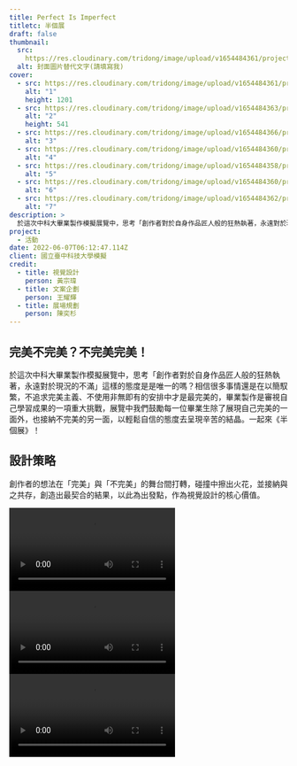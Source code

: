 ```yaml
---
title: Perfect Is Imperfect
titletc: 半個展
draft: false
thumbnail:
  src:
    https://res.cloudinary.com/tridong/image/upload/v1654484361/project/perfect-is-imperfect/01-%E5%8D%8A%E5%80%8B%E5%B1%95-%E6%B5%B7%E5%A0%B1%E8%A6%96%E8%A6%BA.jpg
  alt: 封面圖片替代文字(請填寫我)
cover:
  - src: https://res.cloudinary.com/tridong/image/upload/v1654484361/project/perfect-is-imperfect/01-%E5%8D%8A%E5%80%8B%E5%B1%95-%E6%B5%B7%E5%A0%B1%E8%A6%96%E8%A6%BA.jpg
    alt: "1"
    height: 1201
  - src: https://res.cloudinary.com/tridong/image/upload/v1654484363/project/perfect-is-imperfect/%E5%8D%8A%E5%80%8B%E5%B1%95-%E8%AD%98%E5%88%A5%E8%AD%89.png
    alt: "2"
    height: 541
  - src: https://res.cloudinary.com/tridong/image/upload/v1654484366/project/perfect-is-imperfect/02-%E5%8D%8A%E5%80%8B%E5%B1%95-%E5%B0%8F%E5%9E%8B%E5%91%A8%E9%82%8A.png
    alt: "3"
  - src: https://res.cloudinary.com/tridong/image/upload/v1654484360/project/perfect-is-imperfect/03-%E5%8D%8A%E5%80%8B%E5%B1%95-%E5%8D%A1%E7%89%87.png
    alt: "4"
  - src: https://res.cloudinary.com/tridong/image/upload/v1654484358/project/perfect-is-imperfect/04-%E5%8D%8A%E5%80%8B%E5%B1%95-%E5%B0%8F%E5%9E%8B%E5%91%A8%E9%82%8A.jpg
    alt: "5"
  - src: https://res.cloudinary.com/tridong/image/upload/v1654484360/project/perfect-is-imperfect/05-%E5%8D%8A%E5%80%8B%E5%B1%95-%E7%8D%8E%E7%8B%80%E8%88%87%E6%84%9F%E8%AC%9D%E7%8B%80.png
    alt: "6"
  - src: https://res.cloudinary.com/tridong/image/upload/v1654484362/project/perfect-is-imperfect/06-%E5%8D%8A%E5%80%8B%E5%B1%95-%E5%91%A8%E9%82%8A%E7%B6%9C%E5%90%88.png
    alt: "7"
description: >
  於這次中科大畢業製作模擬展覽中，思考「創作者對於自身作品匠人般的狂熱執著，永遠對於現況的不滿」這樣的態度是是唯一的嗎？相信很多事情還是在以簡馭繁，不追求完美主義、不使用非無即有的安排中才是最完美的，畢業製作是審視自己學習成果的一項重大挑戰，展覽中我們鼓勵每一位畢業生除了展現自己完美的一面外，也接納不完美的另一面，以輕鬆自信的態度去呈現辛苦的結晶。一起來《半個展》！ 
project:
  - 活動
date: 2022-06-07T06:12:47.114Z
client: 國立臺中科技大學模擬
credit:
  - title: 視覺設計
    person: 黃宗瑋
  - title: 文案企劃
    person: 王耀輝
  - title: 展場規劃
    person: 陳奕杉
---
```

## 完美不完美？不完美完美！

於這次中科大畢業製作模擬展覽中，思考「創作者對於自身作品匠人般的狂熱執著，永遠對於現況的不滿」這樣的態度是是唯一的嗎？相信很多事情還是在以簡馭繁，不追求完美主義、不使用非無即有的安排中才是最完美的，畢業製作是審視自己學習成果的一項重大挑戰，展覽中我們鼓勵每一位畢業生除了展現自己完美的一面外，也接納不完美的另一面，以輕鬆自信的態度去呈現辛苦的結晶。一起來《半個展》！ 

## 設計策略

創作者的想法在「完美」與「不完美」的舞台間打轉，碰撞中擦出火花，並接納與之共存，創造出最契合的結果，以此為出發點，作為視覺設計的核心價值。

<div class="flex w-full">
  <video class="w-full" autoplay mute loop>
    <source src="https://ucarecdn.com/533bb30a-78b9-44ec-a264-3de0bc5701b6/gif2video/-/format/webm/" type="video/webm" >
    <source src="https://ucarecdn.com/533bb30a-78b9-44ec-a264-3de0bc5701b6/gif2video/-/format/mp4/" type="video/mp4" >
    <img src="https://ucarecdn.com/533bb30a-78b9-44ec-a264-3de0bc5701b6/" alt="半個展-logomark動畫">
  </video>

  <video class="w-full" autoplay mute loop>
    <source src="https://ucarecdn.com/ddcce76e-9509-4f58-9830-b3d54d0968f1/gif2video/-/format/webm/" type="video/webm" >
    <source src="https://ucarecdn.com/ddcce76e-9509-4f58-9830-b3d54d0968f1/gif2video/-/format/mp4/" type="video/mp4" >
    <img src="https://ucarecdn.com/ddcce76e-9509-4f58-9830-b3d54d0968f1/" alt="半個展-logomark動畫">
  </video>
</div>

  <video class="w-full" autoplay mute loop>
    <source src="https://ucarecdn.com/55fea5ac-b056-4f76-95cb-e650c8a5727a//gif2video/-/format/webm/" type="video/webm" >
    <source src="https://ucarecdn.com/55fea5ac-b056-4f76-95cb-e650c8a5727a//gif2video/-/format/mp4/" type="video/mp4" >
    <img src="https://ucarecdn.com/55fea5ac-b056-4f76-95cb-e650c8a5727a//" alt="半個展-logomark動畫">
  </video>
</div>